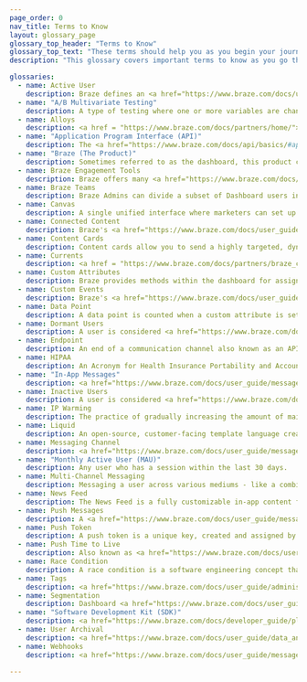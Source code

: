 ```yaml
---
page_order: 0
nav_title: Terms to Know
layout: glossary_page
glossary_top_header: "Terms to Know"
glossary_top_text: "These terms should help you as you begin your journey to better customer and user bonds with Braze! Give this a read before you begin your onboarding."
description: "This glossary covers important terms to know as you go through the Braze onboarding process."

glossaries:
  - name: Active User
    description: Braze defines an <a href="https://www.braze.com/docs/user_guide/engagement_tools/campaigns/ideas_and_strategies/active_user_campaigns/">active user</a> for a given period as any user who has a session at that time.
  - name: "A/B Multivariate Testing"
    description: A type of testing where one or more variables are changed and tested to see which changes perform best. <a href="https://www.braze.com/docs/user_guide/engagement_tools/campaigns/testing_and_more/multivariate_testing/#multivariate--ab-testing">A/B Testing</a> can be done within Dashboard Campaigns.
  - name: Alloys
    description: <a href = "https://www.braze.com/docs/partners/home/"> Alloys</a> are Braze's Technology Partners.
  - name: "Application Program Interface (API)"
    description: The <a href="https://www.braze.com/docs/api/basics/#api-overview">Braze API</a> provides a web service where you can record actions taken by your users directly via HTTP, rather than through the mobile SDKs. This allows you to, for example, pass user data to Braze that is not tracked within your app or website.
  - name: "Braze (The Product)"
    description: Sometimes referred to as the dashboard, this product controls all of the data and interactions at the heart of the Braze platform. Braze Customers use it to manage notifications, setup targeted messaging Campaigns, and view analytics. Developers use it to manage settings for integrating apps, such as API keys and push notification credentials.
  - name: Braze Engagement Tools
    description: Braze offers many <a href="https://www.braze.com/docs/user_guide/engagement_tools/">tools</a> to reach your customers and users with our Campaigns, Canvas tools, and you can optimize for consistency (and upload images and other content) using our Templates & Media tools. From there, you can create Segments and Geofences to target your audience by location or other attributes.
  - name: Braze Teams
    description: Braze Admins can divide a subset of Dashboard users into <a href="https://www.braze.com/docs/user_guide/administrative/manage_your_braze_users/teams/">Teams</a> with varying user roles and permissions. This allows Admins to limit access to certain features by group membership.
  - name: Canvas
    description: A single unified interface where marketers can set up Campaigns with multiple messages and steps to form a cohesive journey. <a href="https://www.braze.com/docs/user_guide/engagement_tools/canvas/">Canvas</a> also lets you compare and optimize those experiences using comprehensive analytics for the full user experience.
  - name: Connected Content
    description: Braze's <a href="https://www.braze.com/docs/user_guide/personalization_and_dynamic_content/connected_content/">Connected Content</a> feature expands on marketing personalization to boost customer engagement and conversions. This feature allows you to insert any information accessible via API directly into messages you send to users. Connected Content allows for pulling content either directly from your web server or publicly accessible APIs.
  - name: Content Cards
    description: Content cards allow you to send a highly targeted, dynamic stream of rich content to your customers right within the apps they love, without interrupting their experience. Content cards can be sent to both <a href="https://www.braze.com/docs/developer_guide/platform_integration_guides/ios/content_cards/">iOS</a> and <a href="https://www.braze.com/docs/developer_guide/platform_integration_guides/android/content_cards/overview/">Android</a> users.
  - name: Currents
    description: <a href = "https://www.braze.com/docs/partners/braze_currents/">Currents</a>, our data streaming export, are included in certain Braze packages. Braze Currents allows you to integrate through Data Storage using flat files or to our Behavioral Analytics and Customer Data partners using a batched JSON payloads to a designated endpoint.
  - name: Custom Attributes
    description: Braze provides methods within the dashboard for assigning custom attributes to users. You’ll be able to filter and segment your users according to these attributes for both <a href="https://www.braze.com/docs/developer_guide/platform_integration_guides/ios/analytics/setting_custom_attributes/#setting-custom-attributes">iOS</a> and <a href="https://www.braze.com/docs/developer_guide/platform_integration_guides/android/analytics/setting_custom_attributes/">Android</a> Campaigns.
  - name: Custom Events
    description: Braze's <a href="https://www.braze.com/docs/user_guide/data_and_analytics/custom_data/custom_events/#custom-events">Custom events</a> are actions taken by your users; they’re best suited for tracking high-value user interactions with your application.
  - name: Data Point
    description: A data point is counted when a custom attribute is set or updated (even if you’re updating it with the same value), a custom event or purchase event is logged, any standard data (e.g. email, first_name, last_name, country, home_city, etc) is logged, when a session starts, and when a session ends.
  - name: Dormant Users
    description: A user is considered <a href="https://www.braze.com/docs/user_guide/data_and_analytics/user_data_collection/user_archival/#dormant-users">dormant</a> when there has been no activity in the last twelve months.
  - name: Endpoint
    description: An end of a communication channel also known as an API <a href="https://www.braze.com/docs/api/endpoints/messaging/">endpoint</a> is used within the Braze messaging API for sending and scheduling messages.
  - name: HIPAA
    description: An Acronym for Health Insurance Portability and Accountability Act, Braze is <a href="https://www.braze.com/docs/developer_guide/disclosures/security_qualifications/#hipaa">HIPAA</a> compliant. HIPAA requirements involve administrative, physical and technical security.
  - name: "In-App Messages"
    description: <a href="https://www.braze.com/docs/user_guide/message_building_by_channel/in-app_messages/">In-app messages</a> are mobile messages that appear within your application. They help you get content to your user without interrupting their day with a push notification. Customized and tailored in-app messages enhance the user experience and help your audience get the most value out of your app.
  - name: Inactive Users
    description: A user is considered <a href="https://www.braze.com/docs/user_guide/data_and_analytics/user_data_collection/user_archival/#inactive-users">inactive</a> when they reach certain criteria like no longer receiving email or push messages and have not been active for over 6 months.
  - name: IP Warming
    description: The practice of gradually increasing the amount of mail sent out from a dedicated IP. <a href="https://www.braze.com/docs/user_guide/onboarding_with_braze/email_setup/ip_warming/#ip-warming">IP warming</a> helps establish a reputation with Internet Service Providers, minimizing the probability of your messages getting flagged.
  - name: Liquid
    description: An open-source, customer-facing template language created by Shopify and written in Ruby; <a href="https://www.braze.com/docs/user_guide/personalization_and_dynamic_content/liquid/">Liquid</a> is used to load/pull dynamic content. Liquid allows you to use objects, Tags, and filters to add personal customization.
  - name: Messaging Channel
    description: <a href="https://www.braze.com/docs/user_guide/message_building_by_channel/">Messaging channels</a> are ways you can virtually communicate with your customers - through push notifications on their phone or web browser, email, in-app messages, and so much more!
  - name: "Monthly Active User (MAU)"
    description: Any user who has a session within the last 30 days.
  - name: Multi-Channel Messaging
    description: Messaging a user across various mediums - like a combination of email, web push, and mobile push notifications. <a href="https://www.braze.com/docs/developer_guide/platform_wide/platform_features/#multi-channel-messaging">Messaging channels</a> are best used in concert and with regularity to re-engage lost users, retain active users, and energize your brand ambassadors.
  - name: News Feed
    description: The News Feed is a fully customizable in-app content feed for your users. Braze targeting and segmentation allows you to create a stream of content that is individually catered to the interests of each user for both <a href="https://www.braze.com/docs/developer_guide/platform_integration_guides/ios/news_feed/">iOS</a> and <a href="https://www.braze.com/docs/developer_guide/platform_integration_guides/android/news_feed/overview/#news-feed">Android</a>.
  - name: Push Messages
    description: A <a href="https://www.braze.com/docs/user_guide/message_building_by_channel/push/">push</a> notification or push message is a notification that appears from a mobile application. Push notifications often appear as pop-up dialogs and banners for both iOS and Android.
  - name: Push Token
    description: A push token is a unique key, created and assigned by Apple or Google to create a connection between an app and an iOS, Android, or web device. <a href="https://www.braze.com/docs/help/help_articles/push/push_token_migration/#push-token-migration">Push Token migration</a> is the importing of those already-generated keys into Braze’s platform.
  - name: Push Time to Live
    description: Also known as <a href="https://www.braze.com/docs/user_guide/administrative/app_settings/push_ttl_settings/">Push TTL</a>, time to live refers to the period Campaigns will continue to attempt to be delivered to an offline user.
  - name: Race Condition
    description: A race condition is a software engineering concept that describes some undesirable situation that occurs when a system tries to perform several operations simultaneously, but because of the nature of the system, the operations must be done in the correct sequence to be done correctly. <br><br>In the Braze platform, segmenting a triggered campaign on user data recorded at the time of the event may cause a race condition. This happens when a change in the user attribute on which the campaign is segmented hasn't yet been processed for the user at the time segment membership is determined and the campaign is sent and can lead to the user not receiving the campaign.
  - name: Tags
    description: <a href="https://www.braze.com/docs/user_guide/administrative/app_settings/tags/#tags">Tags</a> are a tool that help you categorize, organize, and sort your engagement across one or multiple Campaigns.
  - name: Segmentation
    description: Dashboard <a href="https://www.braze.com/docs/user_guide/engagement_tools/segments/">Segmentation</a> allows you to create groups or extensions of users based on powerful filters of their in-app behavior, demographic data, social data, etc.
  - name: "Software Development Kit (SDK)"
    description: <a href="https://www.braze.com/docs/developer_guide/platform_integration_guides/sdk_primer/">SDKs</a> are integrated into iOS and Android applications and provides powerful marketing, customer support, and analytics tools. Braze offers SDK integration for both <a href="https://www.braze.com/docs/developer_guide/platform_integration_guides/ios/initial_sdk_setup/">iOS</a> and <a href="https://www.braze.com/docs/developer_guide/platform_integration_guides/android/initial_sdk_setup/android_sdk_integration/#initial-sdk-setup">Android</a>.
  - name: User Archival
    description: <a href="https://www.braze.com/docs/user_guide/data_and_analytics/user_data_collection/user_archival/">User archival</a> refers to users that have been archived. At Braze this includes both inactive and dormant users.
  - name: Webhooks
    description: <a href="https://www.braze.com/docs/user_guide/message_building_by_channel/webhooks/">Webhooks</a> allow you to trigger non-app actions such as SMS text message delivery. You can use webhooks to provide other systems and applications with real-time information. The flexibility of this feature allows you to send information to any endpoint.

---
```




